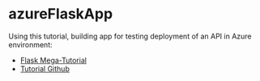 # azureFlaskApp
Using this tutorial, building app for testing deployment of an API in Azure environment: 
- [Flask Mega-Tutorial](https://blog.miguelgrinberg.com/post/the-flask-mega-tutorial-part-i-hello-world)
- [Tutorial Github](https://github.com/miguelgrinberg/microblog)




